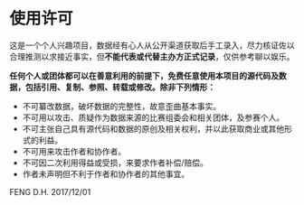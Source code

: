 # 使用许可
这是一个个人兴趣项目，数据经有心人从公开渠道获取后手工录入，尽力核证佐以合理推测以求接近事实，但**不能代表或代替主办方正式记录**，仅供参考聊以娱乐。

**任何个人或团体都可以在善意利用的前提下，免费任意使用本项目的源代码及数据，包括引用、复制、参照、转载或修改。除非下列情形：**
  * 不可纂改数据，破坏数据的完整性，故意歪曲基本事实。
  * 不可用以攻击、质疑作为数据来源的比赛组委会和相关团体，及参赛个人。
  * 不可主张自己具有源代码和数据的原创及相关权利，并以此获取商业或其他形式的利益。
  * 不可用来攻击作者和协作者。
  * 不可因二次利用得益或受损，来要求作者补偿/赔偿。
  * 作者未声明但不利于作者和协作者的其他事宜。

FENG D.H.
2017/12/01
